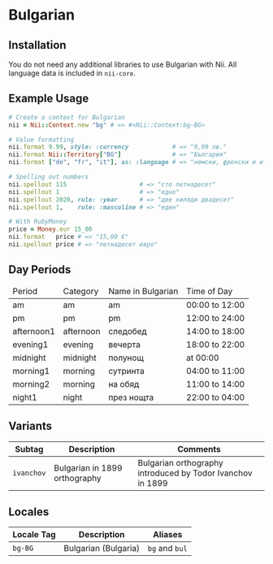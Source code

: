 <!-- This file has been generated. Source: languages/_template.md.erb -->

# Bulgarian

## Installation

You do not need any additional libraries to use Bulgarian with Nii.
All language data is included in `nii-core`.

## Example Usage

``` ruby
# Create a context for Bulgarian
nii = Nii::Context.new "bg" # => #<Nii::Context:bg-BG>

# Value formatting
nii.format 9.99, style: :currency            # => "9,99 лв."
nii.format Nii::Territory["BG"]              # => "България"
nii.format ["de", "fr", "it"], as: :language # => "немски, френски и италиански"

# Spelling out numbers
nii.spellout 115                    # => "сто петнадесет"
nii.spellout 1                      # => "едно"
nii.spellout 2020, rule: :year      # => "две хиляди двадесет"
nii.spellout 1,    rule: :masculine # => "един"

# With RubyMoney
price = Money.eur 15_00
nii.format   price # => "15,00 €"
nii.spellout price # => "петнадесет евро"
```

## Day Periods


<table>
  <thead>
    <tr>
      <td>Period</td>
      <td>Category</td>
      <td>Name in Bulgarian</td>
      <td>Time of Day</td>
    </tr>
  </thead>
  <tbody>
    <tr>
      <td>am</td>
      <td>am</td>
      <td>am</td>
      <td>00:00 to 12:00</td>
    </tr>
    <tr>
      <td>pm</td>
      <td>pm</td>
      <td>pm</td>
      <td>12:00 to 24:00</td>
    </tr>
    <tr>
      <td>afternoon1</td>
      <td>afternoon</td>
      <td>следобед</td>
      <td>14:00 to 18:00</td>
    </tr>
    <tr>
      <td>evening1</td>
      <td>evening</td>
      <td>вечерта</td>
      <td>18:00 to 22:00</td>
    </tr>
    <tr>
      <td>midnight</td>
      <td>midnight</td>
      <td>полунощ</td>
      <td>at 00:00</td>
    </tr>
    <tr>
      <td>morning1</td>
      <td>morning</td>
      <td>сутринта</td>
      <td>04:00 to 11:00</td>
    </tr>
    <tr>
      <td>morning2</td>
      <td>morning</td>
      <td>на обяд</td>
      <td>11:00 to 14:00</td>
    </tr>
    <tr>
      <td>night1</td>
      <td>night</td>
      <td>през нощта</td>
      <td>22:00 to 04:00</td>
    </tr>
  </tbody>
</table>


## Variants

<table>
  <thead>
    <tr>
      <th>Subtag</th>
      <th>Description</th>
      <th>Comments</th>
    </tr>
  </thead>
  <tbody>
    <tr>
      <td><code>ivanchov</code></td>
      <td>Bulgarian in 1899 orthography</td>
      <td>Bulgarian orthography introduced by Todor Ivanchov in 1899</td>
    </tr>
  </tbody>
</table>

## Locales

<table>
  <thead>
    <tr>
      <th>Locale Tag</th>
      <th>Description</th>
      <th>Aliases</th>
    </tr>
  </thead>
  <tbody>
    <tr>
      <td><code>bg-BG</code></td>
      <td>Bulgarian (Bulgaria)</td>
      <td><code>bg</code> and <code>bul</code></td>
    </tr>
  </tbody>
</table>

